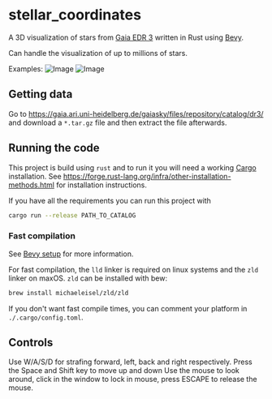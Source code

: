 # stellar_coordinates

A 3D visualization of stars from [Gaia EDR 3](https://gea.esac.esa.int/archive/) written in Rust using [Bevy](https://bevyengine.org/).

Can handle the visualization of up to millions of stars.

Examples:
![Image](./figures/DeepinScreenshot_stellar_coordinates_test_20220805113909.png)
![Image](./figures/DeepinScreenshot_stellar_coordinates_test_20220805114003.png)

## Getting data

Go to <https://gaia.ari.uni-heidelberg.de/gaiasky/files/repository/catalog/dr3/> and download a `*.tar.gz` file and then extract the file afterwards.

## Running the code

This project is build using `rust` and to run it you will need a working [Cargo](https://doc.rust-lang.org/cargo/)
installation. See <https://forge.rust-lang.org/infra/other-installation-methods.html>
for installation instructions.

If you have all the requirements you can run this project with

```bash
cargo run --release PATH_TO_CATALOG
```


### Fast compilation

See [Bevy setup](https://bevyengine.org/learn/book/getting-started/setup/) for
more information.

For fast compilation, the `lld` linker is required on linux systems and the `zld`
linker on maxOS. `zld` can be installed with bew:

```bash
brew install michaeleisel/zld/zld
```

If you don't want fast compile times, you can comment your platform in `./.cargo/config.toml`.

## Controls

Use W/A/S/D for strafing forward, left, back and right respectively.
Press the Space and Shift key to move up and down
Use the mouse to look around, click in the window to lock in mouse, press ESCAPE
to release the mouse.
